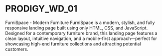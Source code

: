 # PRODIGY_WD_01
FurniSpace - Modern Furniture 
FurniSpace is a modern, stylish, and fully responsive landing page built using only HTML, CSS, and JavaScript. Designed for a contemporary furniture brand, this landing page features a clean layout, intuitive navigation, and a mobile-first approach—perfect for showcasing high-end furniture collections and attracting potential customers.
